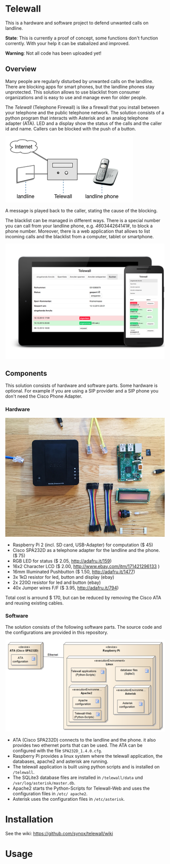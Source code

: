 # Telewall
This is a hardware and software project to defend unwanted calls on landline.

**State**: This is currently a proof of concept, some functions don't function corrently. With your help it can be stabalized and improved.

**Warning**: Not all code has been uploaded yet! 

## Overview
Many people are regularly disturbed by unwanted calls on the landline. There are blocking apps for smart phones, but the landline phones stay unprotected. This solution allows to use blacklist from consumer organizations and is easy to use and manage even for older people.

The *Telewall* (Telephone Firewall) is like a firewall that you install between your telephone and the public telephone network. The solution consists of a python program that interacts with Asterisk and an analog telephone adapter (ATA). LED and a display show the status of the calls and the caller id and name. Callers can be blocked with the push of a button.

![Installation overview](doc/overview.png)

A message is played back to the caller, stating the cause of the blocking.

The blacklist can be managed in different ways. There is a special number you can call from your landline phone, e.g. *46*0344264141#, to block a phone number. Moreover, there is a web application that allows to list incoming calls and the blacklist from a computer, tablet or smartphone.

![web screenshots](doc/web.jpg)

## Components
This solution consists of hardware and software parts. Some hardware is optional. For example if you are using a SIP provider and a SIP phone you don't need the Cisco Phone Adapter.

### Hardware
![hardware components](doc/components.png)

 - Raspberry Pi 2 (incl. SD card, USB-Adapter) for computation ($ 45)
 - Cisco SPA232D as a telephone adapter for the landline and the phone. ($ 75)
 - RGB LED for status  ($ 2.05, http://adafru.it/159)
 - 16x2 Character LCD  ($ 2.00, http://www.ebay.com/itm/171421296133 )
 - 16mm Illuminated Pushbutton ($ 1.50, http://adafru.it/1477)
 - 3x 1kΩ resistor for led, button and display (ebay)
 - 2x 220Ω resistor for led and button (ebay)
 - 40x Jumper wires F/F ($ 3.95, http://adafru.it/794)

Total cost is arround $ 170, but can be reduced by removing the Cisco ATA and reusing existing cables.


### Software
The solution consists of the following software parts. The source code and the configurations are provided in this repository.

![Deployment diagram](doc/Deployment.png)

- ATA (Cisco SPA232D) connects to the landline and the phone. it also provides two ethernet ports that can be used. The ATA can be configured with the file `SPA232D_1.4.0.cfg`.
- Raspberry Pi provides a linux system where the telewall application, the databases, apache2 and asterisk are running.
- The telewall application is built using python scripts and is installed on `/telewall`.  
- The SQLite3 database files are installed in `/telewall/data` und `/var/log/asterisk/master.db`.
- Apache2 starts the Python-Scripts for Telewall-Web and uses the configuration files in `/etc/ apache2`.
- Asterisk uses the configuration files in `/etc/asterisk`.


# Installation
See the wiki: https://github.com/synox/telewall/wiki

# Usage
